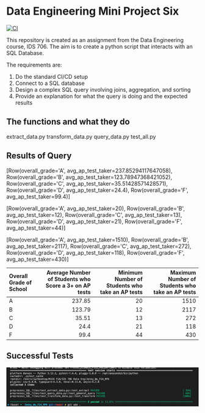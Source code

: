 # Data Engineering Mini Project Six

[![CI](https://github.com/nogibjj/Jenny_Wu_F24_MP6/actions/workflows/cicd.yml/badge.svg)](https://github.com/nogibjj/Jenny_Wu_F24_MP6/actions/workflows/cicd.yml)

This repository is created as an assignment from the Data Engineering course, IDS 706. The aim is to create a python script that interacts with an SQL Database.

The requirements are:
1. Do the standard CI/CD setup
2. Connect to a SQL database
3. Design a complex SQL query involving joins, aggregation, and sorting
4. Provide an explanation for what the query is doing and the expected results

## The functions and what they do
extract_data.py
transform_data.py
query_data.py
test_all.py 

## Results of Query

[Row(overall_grade='A', avg_ap_test_taker=237.85294117647058), Row(overall_grade='B', avg_ap_test_taker=123.78947368421052), Row(overall_grade='C', avg_ap_test_taker=35.51428571428571), Row(overall_grade='D', avg_ap_test_taker=24.4), Row(overall_grade='F', avg_ap_test_taker=99.4)]

[Row(overall_grade='A', avg_ap_test_taker=20), Row(overall_grade='B', avg_ap_test_taker=12), Row(overall_grade='C', avg_ap_test_taker=13), Row(overall_grade='D', avg_ap_test_taker=21), Row(overall_grade='F', avg_ap_test_taker=44)]

[Row(overall_grade='A', avg_ap_test_taker=1510), Row(overall_grade='B', avg_ap_test_taker=2117), Row(overall_grade='C', avg_ap_test_taker=272), Row(overall_grade='D', avg_ap_test_taker=118), Row(overall_grade='F', avg_ap_test_taker=430)]


| Overall Grade of School | Average Number of Students who Score a 3+ on AP tests |  Minimum Number of Students who take an AP tests|   Maximum Number of Students who take an AP tests|
|:------------------------|------------------:|----------:|----------:|
| A   |   237.85 |   20 |      1510 |    
| B   |    123.79 |  12  |       2117 |   
| C   |    35.51|  13  |      272 |   
| D   |    24.4|  21  |      118 |     
| F   |    99.4|  44  |      430 |     
## Successful Tests 
![alt text](Picture1.png)
